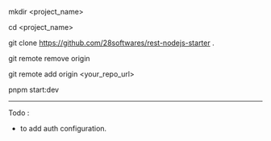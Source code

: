 mkdir <project_name>

cd <project_name>

git clone https://github.com/28softwares/rest-nodejs-starter .

git remote remove origin

git remote add origin <your_repo_url>

pnpm start:dev

---

Todo :

- to add auth configuration.
